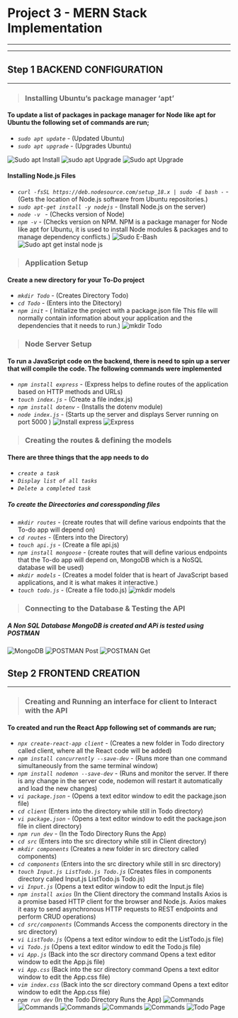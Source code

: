 # Project 3 - MERN Stack Implementation
___
___
## **Step 1 BACKEND CONFIGURATION**
___
>### Installing Ubuntu’s package manager ‘apt’

#### To update a list of packages in package manager for Node like apt for Ubuntu the following set of commands are run;
* *`sudo apt update`* - (Updated Ubuntu)
* *`sudo apt upgrade`* - (Upgrades Ubuntu)

![Sudo apt Install](./Project_3_Images/Back/sudo%20update.PNG)
![sudo apt Upgrade](./Project_3_Images/Back/sudo%20Install.PNG)
![Sudo apt Upgrade](./Project_3_Images/Back/sudo%20Install1.PNG)

#### Installing Node.js Files
* *`curl -fsSL https://deb.nodesource.com/setup_18.x | sudo -E bash -`* - (Gets the location of Node.js software from Ubuntu repositories.)
* *`sudo apt-get install -y nodejs`* - (Install Node.js on the server)
* *`node -v `* - (Checks version of Node)
* *`npm -v`* - (Checks version on NPM. NPM is a package manager for Node like apt for Ubuntu, it is used to install Node modules & packages and to manage dependency conflicts.)
![Sudo E-Bash](./Project_3_Images/Back/curl.PNG)
![Sudo apt get instal node js](./Project_3_Images/Back/sudo%20apt%20get%20install%20nodejs.PNG)
>### Application  Setup
#### Create a new directory for your To-Do project
* *`mkdir Todo`* - (Creates Directory Todo)
* *`cd Todo`* - (Enters into the Ditectory)
* *`npm init`* - ( Initialize the project with a package.json file This file will normally contain information about your application and the dependencies that it needs to run.)
![mkdir Todo](./Project_3_Images/Back/mkdirtodo.PNG)
>### Node Server Setup
#### To run a JavaScript code on the backend, there is need to spin up a server that will compile the code. The following commands were implemented
* *`npm install express`* - (Express helps to define routes of the application based on HTTP methods and URLs)
* *`touch index.js`* - (Create a file index.js)
* *`npm install dotenv`* - (Installs the dotenv module)
* *`node index.js`* - (Starts up the server and displays Server running on port 5000 )
![Install express](./Project_3_Images/Back/npm%20Install.PNG)
![Express](./Project_3_Images/Back/Welome%20to%20express.PNG)
>### Creating the routes & defining the models
#### There are three things that the app needs to do
* *`create a task`* 
* *`Display list of all tasks`* 
* *`Delete a completed task`* 
##### To create the Direectories and coressponding files
* *`mkdir routes`* - (create routes that will define various endpoints that the To-do app will depend on)
* *`cd routes`* - (Enters into the Directory)
* *`touch api.js`* - (Create a file api.js)
* *`npm install mongoose`* - (create routes that will define various endpoints that the To-do app will depend on, MongoDB which is a NoSQL database will be used)
* *`mkdir models`* - (Creates a model folder that is heart of JavaScript based applications, and it is what makes it interactive.)
* *`touch todo.js`* - (Create a file todo.js)
![mkdir models](./Project_3_Images/Back/commands.PNG)
>### Connecting to the Database & Testing the API
##### A Non SQL Database MongoDB is created and APi is tested using POSTMAN
![MongoDB](./Project_3_Images/Backend/MongoBD.PNG)
![POSTMAN Post](./Project_3_Images/Backend/Post_Postman.PNG)
![POSTMAN Get](./Project_3_Images/Backend/Get_Postman.PNG)
## **Step 2 FRONTEND CREATION**
___

>### Creating and Running an interface for client to Interact with the API
#### To created and run the React App following set of commands are run;
* *`npx create-react-app client`* - (Creates a new folder in  Todo directory called client, where all the React code will be added)
* *`npm install concurrently --save-dev`* - (Runs more than one command simultaneously from the same terminal window)
* *`npm install nodemon --save-dev`* - (Runs and monitor the server. If there is any change in the server code, nodemon will restart it automatically and load the new changes)
* *`vi package.json`* - (Opens a text editor window to edit the package.json file)
* *`cd client`* (Enters into the directory while still in Todo directory)
* *`vi package.json`* - (Opens a text editor window to edit the package.json file in client directory)
* *`npm run dev`* - (In the Todo Directory Runs the App)
* *`cd src`* (Enters into the src directory while still in Client directory)
* *`mkdir components`* (Creates a new folder in src directory called components)
* *`cd components`* (Enters into the src directory while still in src directory)
* *`touch Input.js ListTodo.js Todo.js`*  (Creates files in components directory called Input.js ListTodo.js Todo.js)
* *`vi Input.js`*  (Opens a text editor window to edit the Input.js file)
* *`npm install axios`* (In the Client directory the command Installs Axios is a promise based HTTP client for the browser and Node.js. Axios makes it easy to send asynchronous HTTP requests to REST endpoints and perform CRUD operations)
* *`cd src/components`* (Commands Access the components directory in the src directory)
* *`vi ListTodo.js`*  (Opens a text editor window to edit the ListTodo.js file)
* *`vi Todo.js`*  (Opens a text editor window to edit the Todo.js file)
* *`vi App.js`*  (Back into the scr directory command Opens a text editor window to edit the App.js file)
* *`vi App.css`*  (Back into the scr directory command Opens a text editor window to edit the App.css file)
* *`vim index.css`*  (Back into the scr directory command Opens a text editor window to edit the App.css file)
* *`npm run dev`*  (In the Todo Directory Runs the App)
![Commands](./Project_3_Images/Front/create%20React.PNG)
![Commands](./Project_3_Images/Front/front%20end%20commands.PNG)
![Commands](./Project_3_Images/Front/front%20end%20commands1.PNG)
![Commands](./Project_3_Images/Front/front%20end%20commands2.PNG)
![Commands](./Project_3_Images/Front/front%20end%20commands3.PNG)
![Todo Page](./Project_3_Images/Front/Todo%20Page.PNG)
